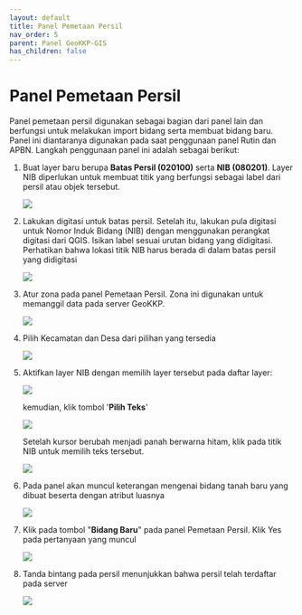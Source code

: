 ```yaml
---
layout: default
title: Panel Pemetaan Persil
nav_order: 5
parent: Panel GeoKKP-GIS
has_children: false
---
```


# Panel Pemetaan Persil

Panel pemetaan persil digunakan sebagai bagian dari panel lain dan berfungsi untuk melakukan import bidang serta membuat bidang baru. Panel ini diantaranya digunakan pada saat penggunaan panel Rutin dan APBN. Langkah penggunaan panel ini adalah sebagai berikut:

1. Buat layer baru berupa **Batas Persil (020100)** serta **NIB (080201)**. Layer NIB diperlukan untuk membuat titik yang berfungsi sebagai label dari persil atau objek tersebut.
   
   ![](https://cdn.jsdelivr.net/gh/geokkp-gis/images@main/20220522022019.png)

2. Lakukan digitasi untuk batas persil. Setelah itu, lakukan pula digitasi untuk Nomor Induk Bidang (NIB) dengan menggunakan perangkat digitasi dari QGIS. Isikan label sesuai urutan bidang yang didigitasi. Perhatikan bahwa lokasi titik NIB harus berada di dalam batas persil yang didigitasi
   
   ![](https://cdn.jsdelivr.net/gh/geokkp-gis/images@main/20220522023017.png)

3. Atur zona pada panel Pemetaan Persil. Zona ini digunakan untuk memanggil data pada server GeoKKP.
   
   ![](https://cdn.jsdelivr.net/gh/geokkp-gis/images@main/20220522023216.png)

4. Pilih Kecamatan dan Desa dari pilihan yang tersedia
   
   ![](https://cdn.jsdelivr.net/gh/geokkp-gis/images@main/20220522023315.png)

5. Aktifkan layer NIB dengan memilih layer tersebut pada daftar layer:
   
   ![](https://cdn.jsdelivr.net/gh/geokkp-gis/images@main/20220522023355.png)
   
   kemudian, klik tombol '**Pilih Teks**'
   
   ![](https://cdn.jsdelivr.net/gh/geokkp-gis/images@main/20220522023454.png)
   
   Setelah kursor berubah menjadi panah berwarna hitam, klik pada titik NIB untuk memilih teks tersebut.
   
   ![](https://cdn.jsdelivr.net/gh/geokkp-gis/images@main/20220522023531.png)

6. Pada panel akan muncul keterangan mengenai bidang tanah baru yang dibuat beserta dengan atribut luasnya
   
   ![](https://cdn.jsdelivr.net/gh/geokkp-gis/images@main/20220522023607.png)

7. Klik pada tombol "**Bidang Baru**" pada panel Pemetaan Persil. Klik Yes pada pertanyaan yang muncul
   
   ![](https://cdn.jsdelivr.net/gh/geokkp-gis/images@main/20220522023730.png)

8. Tanda bintang pada persil menunjukkan bahwa persil telah terdaftar pada server
   
   ![](https://cdn.jsdelivr.net/gh/geokkp-gis/images@main/20220523125648.png)
   
   